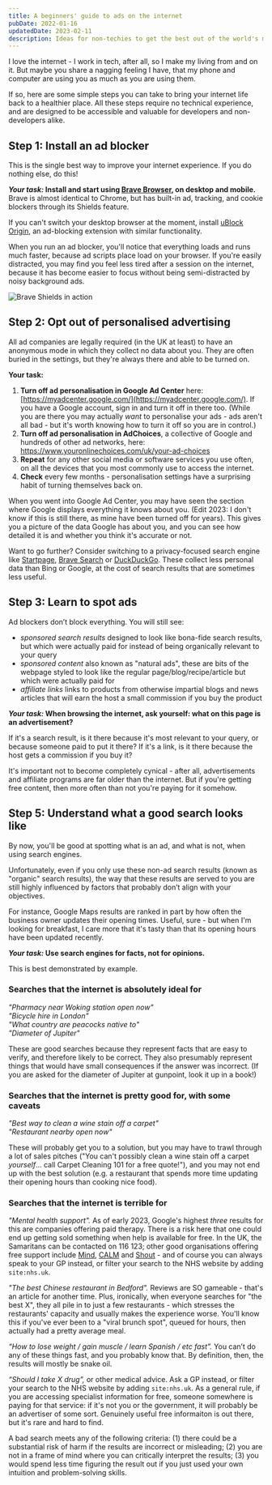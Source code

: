 ```yaml
---
title: A beginners' guide to ads on the internet
pubDate: 2022-01-16
updatedDate: 2023-02-11
description: Ideas for non-techies to get the best out of the world's most powerful tool.
---
```


I love the internet - I work in tech, after all, so I make my living from and on it. But maybe you share a nagging feeling I have, that my phone and computer are using you as much as you are using them.

If so, here are some simple steps you can take to bring your internet life back to a healthier place. All these steps require no technical experience, and are designed to be accessible and valuable for developers and non-developers alike.

## Step 1: Install an ad blocker

This is the single best way to improve your internet experience. If you do nothing else, do this!

**_Your task:_ Install and start using [Brave Browser](https://brave.com/), on desktop and mobile.** Brave is almost identical to Chrome, but has built-in ad, tracking, and cookie blockers through its Shields feature.

If you can't switch your desktop browser at the moment, install [uBlock Origin](https://github.com/gorhill/uBlock#ublock-origin), an ad-blocking extension with similar functionality.

When you run an ad blocker, you'll notice that everything loads and runs much faster, because ad scripts place load on your browser. If you're easily distracted, you may find you feel less tired after a session on the internet, because it has become easier to focus without being semi-distracted by noisy background ads.

![Brave Shields in action](/img/brave-shields.png)

## Step 2: Opt out of personalised advertising

All ad companies are legally required (in the UK at least) to have an anonymous mode in which they collect no data about you. They are often buried in the settings, but they're always there and able to be turned on.

**Your task:**

1. **Turn off ad personalisation in Google Ad Center** here: [https://myadcenter.google.com/](https://myadcenter.google.com/). If you have a Google account, sign in and turn it off in there too. (While you are there you may actually _want_ to personalise your ads - ads aren't all bad - but it's worth knowing how to turn it off so you are in control.)
2. **Turn off ad personalisation in AdChoices**, a collective of Google and hundreds of other ad networks, here: https://www.youronlinechoices.com/uk/your-ad-choices
3. **Repeat** for any other social media or software services you use often, on all the devices that you most commonly use to access the internet.
4. **Check** every few months - personalisation settings have a surprising habit of turning themselves back on.

When you went into Google Ad Center, you may have seen the section where Google displays everything it knows about you. (Edit 2023: I don't know if this is still there, as mine have been turned off for years). This gives you a picture of the data Google has about you, and you can see how detailed it is and whether you think it's accurate or not.

Want to go further? Consider switching to a privacy-focused search engine like [Startpage](https://startpage.com), [Brave Search](https://search.brave.com) or [DuckDuckGo](https://duckduckgo.com). These collect less personal data than Bing or Google, at the cost of search results that are sometimes less useful.

## Step 3: Learn to spot ads

Ad blockers don’t block everything. You will still see:

- _sponsored search results_ designed to look like bona-fide search results, but which were actually paid for instead of being organically relevant to your query
- _sponsored content_ also known as "natural ads", these are bits of the webpage styled to look like the regular page/blog/recipe/article but which were actually paid for
- _affiliate links_ links to products from otherwise impartial blogs and news articles that will earn the host a small commission if you buy the product

**_Your task:_ When browsing the internet, ask yourself: what on this page is an advertisement?** 

If it's a search result, is it there because it's most relevant to your query, or because someone paid to put it there? If it's a link, is it there because the host gets a commission if you buy it?

It's important not to become completely cynical - after all, advertisements and affiliate programs are far older than the internet. But if you're getting free content, then more often than not you're paying for it somehow. 

## Step 5: Understand what a good search looks like

By now, you'll be good at spotting what is an ad, and what is not, when using search engines.

Unfortunately, even if you only use these non-ad search results (known as "organic" search results), the way that these results are served to you are still highly influenced by factors that probably don’t align with your objectives.

For instance, Google Maps results are ranked in part by how often the business owner updates their opening times. Useful, sure - but when I'm looking for breakfast, I care more that it's tasty than that its opening hours have been updated recently.

**_Your task:_ Use search engines for facts, not for opinions.**

This is best demonstrated by example.

### Searches that the internet is absolutely ideal for

_"Pharmacy near Woking station open now"_<br/>
_"Bicycle hire in London"_<br/>
_"What country are peacocks native to"_<br/>
_"Diameter of Jupiter"_

These are good searches because they represent facts that are easy to verify, and therefore likely to be correct. They also presumably represent things that would have small consequences if the answer was incorrect. (If you are asked for the diameter of Jupiter at gunpoint, look it up in a book!)

### Searches that the internet is pretty good for, with some caveats

_"Best way to clean a wine stain off a carpet"_<br/>
_"Restaurant nearby open now"_

These will probably get you to a solution, but you may have to trawl through a lot of sales pitches ("You can't possibly clean a wine stain off a carpet _yourself_... call Carpet Cleaning 101 for a free quote!"), and you may not end up with the best solution (e.g. a restaurant that spends more time updating their opening hours than cooking nice food).

### Searches that the internet is terrible for

_"Mental health support"._
As of early 2023, Google's highest _three_ results for this are companies offering paid therapy. There is a risk here that one could end up getting sold something when help is available for free. In the UK, the Samaritans can be contacted on 116 123; other good organisations offering free support include [Mind](https://www.mind.org.uk/information-support/helplines/), [CALM](https://www.thecalmzone.net/help/get-help/) and [Shout](https://www.giveusashout.org/) - and of course you can always speak to your GP instead, or filter your search to the NHS website by adding `site:nhs.uk`.

_"The best Chinese restaurant in Bedford"._ Reviews are SO gameable - that's an article for another time. Plus, ironically, when everyone searches for "the best X", they all pile in to just a few restaurants - which stresses the restaurants' capacity and usually makes the experience worse. You'll know this if you've ever been to a "viral brunch spot", queued for hours, then actually had a pretty average meal.

_“How to lose weight / gain muscle / learn Spanish / etc fast”._ You can’t do any of these things fast, and you probably know that. By definition, then, the results will mostly be snake oil.

_“Should I take X drug”,_ or other medical advice. Ask a GP instead, or filter your search to the NHS website by adding `site:nhs.uk`. As a general rule, if you are accessing specialist information for free, someone somewhere is paying for that service: if it's not you or the government, it will probably be an advertiser of some sort. Genuinely useful free informaiton is out there, but it's rare and hard to find.

A bad search meets any of the following criteria: (1) there could be a substantial risk of harm if the results are incorrect or misleading; (2) you are not in a frame of mind where you can critically interpret the results; (3) you would spend less time figuring the result out if you just used your own intuition and problem-solving skills.
